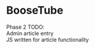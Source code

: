 BooseTube
=========

Phase 2 TODO:
<br>
Admin article entry<br>
JS written for article functionality<br>

